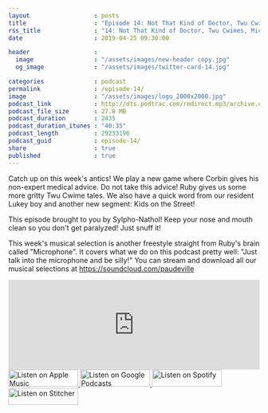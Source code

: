 ```yaml
---
layout                  : posts
title                   : "Episode 14: Not That Kind of Doctor, Twu Cwimes, Microphone"
rss_title               : "14: Not That Kind of Doctor, Twu Cwimes, Microphone"
date                    : 2019-04-25 09:30:00

header                  : 
  image                 : "/assets/images/new-header copy.jpg"
  og_image              : "/assets/images/twitter-card-14.jpg"

categories              : podcast
permalink               : /episode-14/
image                   : "/assets/images/logo_2000x2000.jpg"
podcast_link            : http://dts.podtrac.com/redirect.mp3/archive.org/download/paudeville-ep-14/paudeville-ep-14.mp3
podcast_file_size       : 27.8 MB
podcast_duration        : 2435
podcast_duration_itunes : "40:35"
podcast_length          : 29233196
podcast_guid            : episode-14/
share                   : true
published               : true 
---
```

Catch up on this week's antics! 
We play a new game where Corbin gives his non-expert medical advice. Do not take this advice!
Ruby gives us some more gritty Twu Cwime tales.
We also have a quick word from our resident Lukey boy and another new segment: Kids on the Street! 

This episode brought to you by Sylpho-Nathol! Keep your nose and mouth clean so you don't get paralyzed! Just snuff it!

This week's musical selection is another freestyle straight from Ruby's brain called "Microphone". It covers what we do on this podcast pretty well: "Just talk into the microphone and be silly!" You can stream and download all our musical selections at <a href="https://soundcloud.com/paudeville">https://soundcloud.com/paudeville</a>

<iframe scrolling="no" frameborder="0" style="width:100%;height:180px;border:0;overflow:hidden;" width="100%" height="180" src="https://app.stitcher.com/splayer/f/363388/60271275?el=0&refid=stpr"></iframe>

<a href="https://itunes.apple.com/us/podcast/paudeville/id1450915591">
	<img src='{{ site.url }}{{ site.baseurl }}/assets/images/US_UK_Apple_Podcasts_Listen_Badge_RGB_140x34.png' width='140px' height='34' alt='Listen on Apple Music'/>
</a>
<a href="https://play.google.com/music/m/Igre2ostm2ltqiq4sabzzrl5jcy?t=Paudeville">
	<img src='{{ site.url }}{{ site.baseurl }}/assets/images/google_podcasts_badge_140x34.png' width='140px' height='34' alt='Listen on Google Podcasts'/>
</a>
<a href="https://open.spotify.com/show/4q5RNUUtU4XFqsymP7dcTw">
	<img src='{{ site.url }}{{ site.baseurl }}/assets/images/Spotify_Listen_Badge_RGB_140x34.png' width='140px' height='34' alt='Listen on Spotify'/>
</a>
<a href="https://www.stitcher.com/s?fid=363388&refid=stpr">
	<img src='{{ site.url }}{{ site.baseurl }}/assets/images/Stitcher_Listen_Badge_Color_Dark_BG_140x34.png' width='140px' height='34' alt='Listen on Stitcher'/>
</a>
